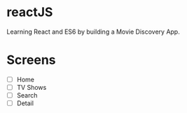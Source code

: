 # reactJS

Learning React and ES6 by building a Movie Discovery App.

# Screens

- [ ] Home
- [ ] TV Shows
- [ ] Search
- [ ] Detail